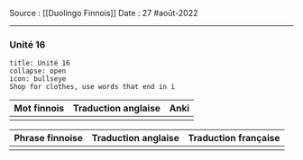 Source : [[Duolingo Finnois]]
Date : 27 #août-2022
***
### Unité 16
```ad-abstract 
title: Unité 16
collapse: open
icon: bullseye
Shop for clothes, use words that end in i
```

| Mot finnois | Traduction anglaise | Anki |
| ----------- | ------------------- | ---- |
|             |                     |      |

| Phrase finnoise | Traduction anglaise | Traduction française |
| --------------- | ------------------- | -------------------- |
|                 |                     |                      |